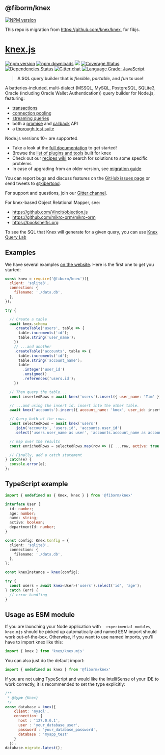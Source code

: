 ## @fiborm/knex

[![NPM version](https://img.shields.io/npm/v/@fiborm/knex.svg)](https://www.npmjs.org/package/@fiborm/knex)

This repo is migration from https://github.com/knex/knex, for fibjs.

# [knex.js](http://knexjs.org)

[![npm version](http://img.shields.io/npm/v/knex.svg)](https://npmjs.org/package/knex)
[![npm downloads](https://img.shields.io/npm/dm/knex.svg)](https://npmjs.org/package/knex)
![](https://github.com/richardo2016/fiborm/tree/master/packages/knex/workflows/CI/badge.svg)
[![Coverage Status](https://coveralls.io/repos/knex/knex/badge.svg?branch=master)](https://coveralls.io/r/knex/knex?branch=master)
[![Dependencies Status](https://david-dm.org/knex/knex.svg)](https://david-dm.org/knex/knex)
[![Gitter chat](https://badges.gitter.im/tgriesser/knex.svg)](https://gitter.im/tgriesser/knex)
[![Language Grade: JavaScript](https://img.shields.io/lgtm/grade/javascript/g/knex/knex.svg?logo=lgtm&logoWidth=18)](https://lgtm.com/projects/g/knex/knex/context:javascript)

> **A SQL query builder that is _flexible_, _portable_, and _fun_ to use!**

A batteries-included, multi-dialect (MSSQL, MySQL, PostgreSQL, SQLite3, Oracle (including Oracle Wallet Authentication)) query builder for
Node.js, featuring:

- [transactions](https://knexjs.org/#Transactions)
- [connection pooling](https://knexjs.org/#Installation-pooling)
- [streaming queries](https://knexjs.org/#Interfaces-Streams)
- both a [promise](https://knexjs.org/#Interfaces-Promises) and [callback](https://knexjs.org/#Interfaces-Callbacks) API
- a [thorough test suite](https://github.com/richardo2016/fiborm/tree/master/packages/knex/actions)

Node.js versions 10+ are supported.

* Take a look at the [full documentation](https://knexjs.org) to get started!
* Browse the [list of plugins and tools](https://github.com/richardo2016/fiborm/tree/master/packages/knex/blob/master/ECOSYSTEM.md) built for knex
* Check out our [recipes wiki](https://github.com/richardo2016/fiborm/tree/master/packages/knex/wiki/Recipes) to search for solutions to some specific problems  
* In case of upgrading from an older version, see [migration guide](https://github.com/richardo2016/fiborm/tree/master/packages/knex/blob/master/UPGRADING.md)

You can report bugs and discuss features on the [GitHub issues page](https://github.com/richardo2016/fiborm/tree/master/packages/knex/issues) or send tweets to [@kibertoad](http://twitter.com/kibertoad).


For support and questions, join our [Gitter channel](https://gitter.im/tgriesser/knex).

For knex-based Object Relational Mapper, see:

- https://github.com/Vincit/objection.js
- https://github.com/mikro-orm/mikro-orm
- https://bookshelfjs.org

To see the SQL that Knex will generate for a given query, you can use [Knex Query Lab](https://michaelavila.com/knex-querylab/)

## Examples

We have several examples [on the website](http://knexjs.org). Here is the first one to get you started:

```js
const knex = require('@fiborm/knex')({
  client: 'sqlite3',
  connection: {
    filename: './data.db',
  },
});

try {

  // Create a table
  await knex.schema
    .createTable('users', table => {
      table.increments('id');
      table.string('user_name');
    })
    // ...and another
    .createTable('accounts', table => {
      table.increments('id');
      table.string('account_name');
      table
        .integer('user_id')
        .unsigned()
        .references('users.id');
    })

  // Then query the table...
  const insertedRows = await knex('users').insert({ user_name: 'Tim' })

  // ...and using the insert id, insert into the other table.
  await knex('accounts').insert({ account_name: 'knex', user_id: insertedRows[0] })

  // Query both of the rows.
  const selectedRows = await knex('users')
    .join('accounts', 'users.id', 'accounts.user_id')
    .select('users.user_name as user', 'accounts.account_name as account')

  // map over the results
  const enrichedRows = selectedRows.map(row => ({ ...row, active: true }))

  // Finally, add a catch statement
} catch(e) {
  console.error(e);
};
```

## TypeScript example
```ts
import { undefined as { Knex, knex } } from '@fiborm/knex'

interface User {
  id: number;
  age: number;
  name: string;
  active: boolean;
  departmentId: number;
}

const config: Knex.Config = {
  client: 'sqlite3',
  connection: {
    filename: './data.db',
  },
};

const knexInstance = knex(config);

try {
  const users = await knex<User>('users').select('id', 'age');
} catch (err) {
  // error handling
}
```

## Usage as ESM module

If you are launching your Node application with `--experimental-modules`, `knex.mjs` should be picked up automatically and named ESM import should work out-of-the-box.
Otherwise, if you want to use named imports, you'll have to import knex like this:
```js
import { knex } from 'knex/knex.mjs'
```

You can also just do the default import:
```js
import { undefined as knex } from '@fiborm/knex'
```

If you are not using TypeScript and would like the IntelliSense of your IDE to work correctly, it is recommended to set the type explicitly:
```js
/**
 * @type {Knex}
 */
const database = knex({
    client: 'mysql',
    connection: {
      host : '127.0.0.1',
      user : 'your_database_user',
      password : 'your_database_password',
      database : 'myapp_test'
    }
  });
database.migrate.latest();
```

